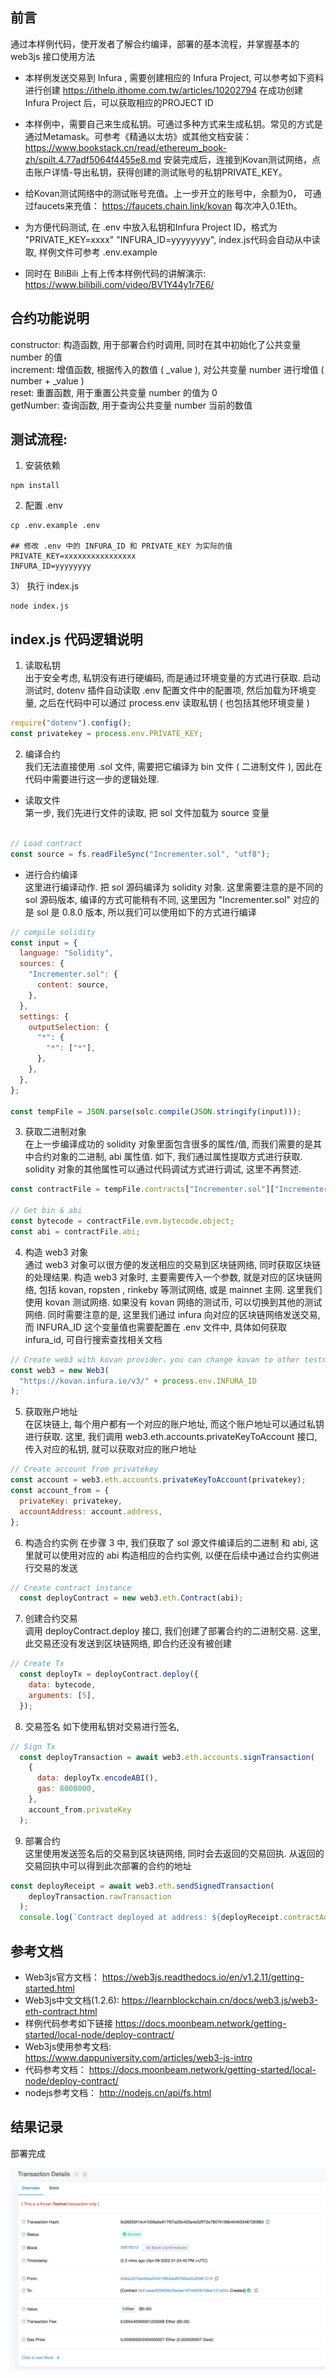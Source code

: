 ## 前言
通过本样例代码，使开发者了解合约编译，部署的基本流程，并掌握基本的 web3js 接口使用方法

- 本样例发送交易到 Infura , 需要创建相应的 Infura Project, 可以参考如下资料进行创建
https://ithelp.ithome.com.tw/articles/10202794 在成功创建 Infura Project 后，可以获取相应的PROJECT ID

- 本样例中，需要自己来生成私钥。可通过多种方式来生成私钥。常见的方式是通过Metamask。可参考《精通以太坊》或其他文档安装： https://www.bookstack.cn/read/ethereum_book-zh/spilt.4.77adf5064f4455e8.md  安装完成后，连接到Kovan测试网络，点击账户详情-导出私钥，获得创建的测试账号的私钥PRIVATE_KEY。

- 给Kovan测试网络中的测试账号充值。上一步开立的账号中，余额为0， 可通过faucets来充值： https://faucets.chain.link/kovan  每次冲入0.1Eth。
 
- 为方便代码测试, 在 .env 中放入私钥和Infura Project ID，格式为 "PRIVATE_KEY=xxxx" "INFURA_ID=yyyyyyyy", index.js代码会自动从中读取, 样例文件可参考 .env.example  

- 同时在 BiliBili 上有上传本样例代码的讲解演示:   
https://www.bilibili.com/video/BV1Y44y1r7E6/

## 合约功能说明   
constructor: 构造函数, 用于部署合约时调用, 同时在其中初始化了公共变量 number 的值  
increment:   增值函数, 根据传入的数值 ( _value ), 对公共变量 number 进行增值 ( number + _value )   
reset:       重置函数, 用于重置公共变量 number 的值为 0    
getNumber:   查询函数, 用于查询公共变量 number 当前的数值  

## 测试流程:
1)  安装依赖
```
npm install
```

2) 配置 .env
```
cp .env.example .env

## 修改 .env 中的 INFURA_ID 和 PRIVATE_KEY 为实际的值  
PRIVATE_KEY=xxxxxxxxxxxxxxxx
INFURA_ID=yyyyyyyy
```

3） 执行 index.js
```
node index.js
```
## index.js 代码逻辑说明  
1) 读取私钥  
出于安全考虑, 私钥没有进行硬编码, 而是通过环境变量的方式进行获取. 启动测试时, dotenv 插件自动读取 .env 配置文件中的配置项, 然后加载为环境变量, 之后在代码中可以通过 process.env 读取私钥 ( 也包括其他环境变量 )    
```js
require("dotenv").config();
const privatekey = process.env.PRIVATE_KEY;
```     
     
2)  编译合约    
我们无法直接使用 .sol 文件, 需要把它编译为 bin 文件 ( 二进制文件 ), 因此在代码中需要进行这一步的逻辑处理.  
- 读取文件   
第一步, 我们先进行文件的读取, 把 sol 文件加载为 source 变量 
```js

// Load contract
const source = fs.readFileSync("Incrementer.sol", "utf8");
```

- 进行合约编译    
这里进行编译动作. 把 sol 源码编译为 solidity 对象. 这里需要注意的是不同的 sol 源码版本, 编译的方式可能稍有不同, 这里因为 "Incrementer.sol" 对应的是 sol 是 0.8.0 版本, 所以我们可以使用如下的方式进行编译 
```js 
// compile solidity
const input = {
  language: "Solidity",
  sources: {
    "Incrementer.sol": {
      content: source,
    },
  },
  settings: {
    outputSelection: {
      "*": {
        "*": ["*"],
      },
    },
  },
};

const tempFile = JSON.parse(solc.compile(JSON.stringify(input)));
```

3) 获取二进制对象  
在上一步编译成功的 solidity 对象里面包含很多的属性/值, 而我们需要的是其中合约对象的二进制, abi 属性值. 如下, 我们通过属性提取方式进行获取. solidity 对象的其他属性可以通过代码调试方式进行调试, 这里不再赘述. 
```js
const contractFile = tempFile.contracts["Incrementer.sol"]["Incrementer"];

// Get bin & abi
const bytecode = contractFile.evm.bytecode.object;
const abi = contractFile.abi;
```  

4) 构造 web3 对象   
通过 web3 对象可以很方便的发送相应的交易到区块链网络, 同时获取区块链的处理结果. 
构造 web3 对象时, 主要需要传入一个参数, 就是对应的区块链网络, 包括 kovan, ropsten , rinkeby 等测试网络, 或是 mainnet 主网. 
这里我们使用 kovan 测试网络. 如果没有 kovan 网络的测试币, 可以切换到其他的测试网络. 
同时需要注意的是, 这里我们通过 infura 向对应的区块链网络发送交易, 而 INFURA_ID 这个变量值也需要配置在 .env 文件中, 具体如何获取 infura_id, 可自行搜索查找相关文档 
```js
// Create web3 with kovan provider，you can change kovan to other testnet
const web3 = new Web3(
  "https://kovan.infura.io/v3/" + process.env.INFURA_ID
);
```

5) 获取账户地址  
在区块链上, 每个用户都有一个对应的账户地址, 而这个账户地址可以通过私钥进行获取. 这里, 我们调用 web3.eth.accounts.privateKeyToAccount 接口, 传入对应的私钥, 就可以获取对应的账户地址
```js
// Create account from privatekey
const account = web3.eth.accounts.privateKeyToAccount(privatekey);
const account_from = {
  privateKey: privatekey,
  accountAddress: account.address,
};
```

6) 构造合约实例 
在步骤 3 中, 我们获取了 sol 源文件编译后的二进制 和 abi, 这里就可以使用对应的 abi 构造相应的合约实例, 以便在后续中通过合约实例进行交易的发送
```js
// Create contract instance
  const deployContract = new web3.eth.Contract(abi);
```

7) 创建合约交易   
调用 deployContract.deploy 接口, 我们创建了部署合约的二进制交易. 这里, 此交易还没有发送到区块链网络, 即合约还没有被创建  
```js
// Create Tx
  const deployTx = deployContract.deploy({
    data: bytecode,
    arguments: [5],
  });
```  

8) 交易签名 
如下使用私钥对交易进行签名,
```js
// Sign Tx
  const deployTransaction = await web3.eth.accounts.signTransaction(
    {
      data: deployTx.encodeABI(),
      gas: 8000000,
    },
    account_from.privateKey
  );
```

9) 部署合约  
这里使用发送签名后的交易到区块链网络, 同时会去返回的交易回执. 从返回的交易回执中可以得到此次部署的合约的地址 
```js
const deployReceipt = await web3.eth.sendSignedTransaction(
    deployTransaction.rawTransaction
  );
  console.log(`Contract deployed at address: ${deployReceipt.contractAddress}`);
```

## 参考文档
- Web3js官方文档：
  https://web3js.readthedocs.io/en/v1.2.11/getting-started.html
- Web3js中文文档(1.2.6):
  https://learnblockchain.cn/docs/web3.js/web3-eth-contract.html
- 样例代码参考如下链接 
  https://docs.moonbeam.network/getting-started/local-node/deploy-contract/  
- Web3js使用参考文档:  
  https://www.dappuniversity.com/articles/web3-js-intro
- 代码参考文档：
  https://docs.moonbeam.network/getting-started/local-node/deploy-contract/
- nodejs参考文档：
  http://nodejs.cn/api/fs.html
  
## 结果记录  

部署完成  

![result](./result.jpg)